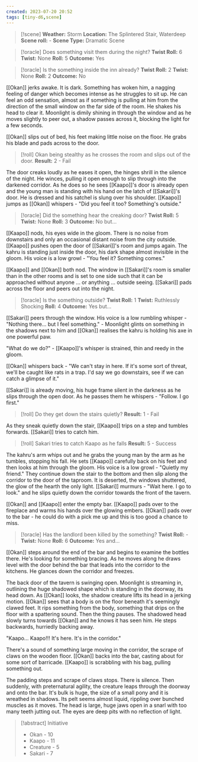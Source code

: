 ```yaml
---
created: 2023-07-20 20:52
tags: [tiny-d6,scene]
---
```

> [!scene] 
> **Weather:** Storm
> **Location:** The Splintered Stair, Waterdeep 
> **Scene roll:** -
> **Scene Type:** Dramatic Scene

> [!oracle] Does something visit them during the night?
> **Twist Roll:** 6
> **Twist:** None
> **Roll:** 5
> **Outcome:** Yes

> [!oracle] Is the something inside the inn already?
> **Twist Roll:** 2
> **Twist:** None
> **Roll:** 2
> **Outcome:** No

[[Okan]] jerks awake. It is dark. Something has woken him, a nagging feeling of danger which becomes intense as he struggles to sit up. He can feel an odd sensation, almost as if something is pulling at him from the direction of the small window on the far side of the room. He shakes his head to clear it. Moonlight is dimily shining in through the window and as he moves slightly to peer out, a shadow passes across it, blocking the light for a few seconds.

[[Okan]] slips out of bed, his feet making little noise on the floor. He grabs his blade and pads across to the door.

> [!roll] Okan being stealthy as he crosses the room and slips out of the door.
> **Result:** 2 - Fail

The door creaks loudly as he eases it open, the hinges shrill in the silence of the night. He winces, pulling it open enough to slip through into the darkened corridor. As he does so he sees [[Kaapo]]'s door is already open and the young man is standing with his hand on the latch of [[Sakari]]'s door. He is dressed and his satchel is slung over his shoulder. [[Kaapo]] jumps as [[Okan]] whispers - "Did you feel it too? Something's outside."

> [!oracle] Did the something hear the creaking door?
> **Twist Roll:** 5
> **Twist:** None
> **Roll:** 3
> **Outcome:** No but...

[[Kaapo]] nods, his eyes wide in the gloom. There is no noise from downstairs and only an occasional distant noise from the city outside. [[Kaapo]] pushes open the door of [[Sakari]]'s room and jumps again. The kahru is standing just inside the door, his dark shape almost invisible in the gloom. His voice is a low growl - "You feel it? Something comes."

[[Kaapo]] and [[Okan]] both nod. The window in [[Sakari]]'s room is smaller than in the other rooms and is set to one side such that it can be approached without anyone ... or anything ... outside seeing. [[Sakari]] pads across the floor and peers out into the night.

> [!oracle] Is the something outside?
> **Twist Roll:** 1
> **Twist:** Ruthlessly Shocking
> **Roll:** 4
> **Outcome:** Yes but...

[[Sakari]] peers through the window. His voice is a low rumbling whisper - "Nothing there... but I feel something." - Moonlight glints on something in the shadows next to him and [[Okan]] realises the kahru is holding his axe in one powerful paw.

"What do we do?" - [[Kaapo]]'s whisper is strained, thin and reedy in the gloom.

[[Okan]] whispers back - "We can't stay in here. If it's some sort of threat, we'll be caught like rats in a trap. I'd say we go downstairs, see if we can catch a glimpse of it."

[[Sakari]] is already moving, his huge frame silent in the darkness as he slips through the open door. As he passes them he whispers - "Follow. I go first."

> [!roll] Do they get down the stairs quietly?
> **Result:** 1 - Fail

As they sneak quietly down the stair, [[Kaapo]] trips on a step and tumbles forwards. [[Sakari]] tries to catch him.

> [!roll] Sakari tries to catch Kaapo as he falls
> **Result:** 5 - Success

The kahru's arm whips out and he grabs the young man by the arm as he tumbles, stopping his fall. He sets [[Kaapo]] carefully back on his feet and then looks at him through the gloom. His voice is a low growl - "Quietly my friend." They continue down the stair to the bottom and then slip along the corridor to the door of the taproom. It is deserted, the windows shuttered, the glow of the hearth the only light. [[Sakari]] murmurs - "Wait here. I go to look." and he slips quietly down the corridor towards the front of the tavern.

[[Okan]] and [[Kaapo]] enter the empty bar. [[Kaapo]] pads over to the fireplace and warms his hands over the glowing embers. [[Okan]] pads over to the bar - he could do with a pick me up and this is too good a chance to miss.

> [!oracle] Has the landlord been killed by the something?
> **Twist Roll:** -
> **Twist:** None
> **Roll:** 6
> **Outcome:** Yes and...

[[Okan]] steps around the end of the bar and begins to examine the bottles there. He's looking for something bracing. As he moves along he draws level with the door behind the bar that leads into the corridor to the kitchens. He glances down the corridor and freezes.

The back door of the tavern is swinging open. Moonlight is streaming in, outlining the huge shadowed shape which is standing in the doorway, its head down. As [[Okan]] looks, the shadow creature lifts its head in a jerking motion. [[Okan]] sees that a body is on the floor beneath it's seemingly clawed feet. It rips something from the body, something that drips on the floor with a spattering sound. Then the thing pauses. The shadowed head slowly turns towards [[Okan]] and he knows it has seen him. He steps backwards, hurriedly backing away.

"Kaapo... Kaapo!!! It's here. It's in the corridor."

There's a sound of something large moving in the corridor, the scrape of claws on the wooden floor. [[Okan]] backs into the bar, casting about for some sort of barricade. [[Kaapo]] is scrabbling with his bag, pulling something out.

The padding steps and scrape of claws stops. There is silence. Then suddenly, with preternatural agility, the creature leaps through the doorway and onto the bar. It's bulk is huge, the size of a small pony and it is wreathed in shadows. Its pelt seems almost liquid, rippling over bunched muscles as it moves. The head is large, huge jaws open in a snarl with too many teeth jutting out. The eyes are deep pits with no reflection of light.

> [!abstract] Initiative
> - Okan - 10
> - Kaapo - 11
> - Creature - 5
> - Sakari - 7

